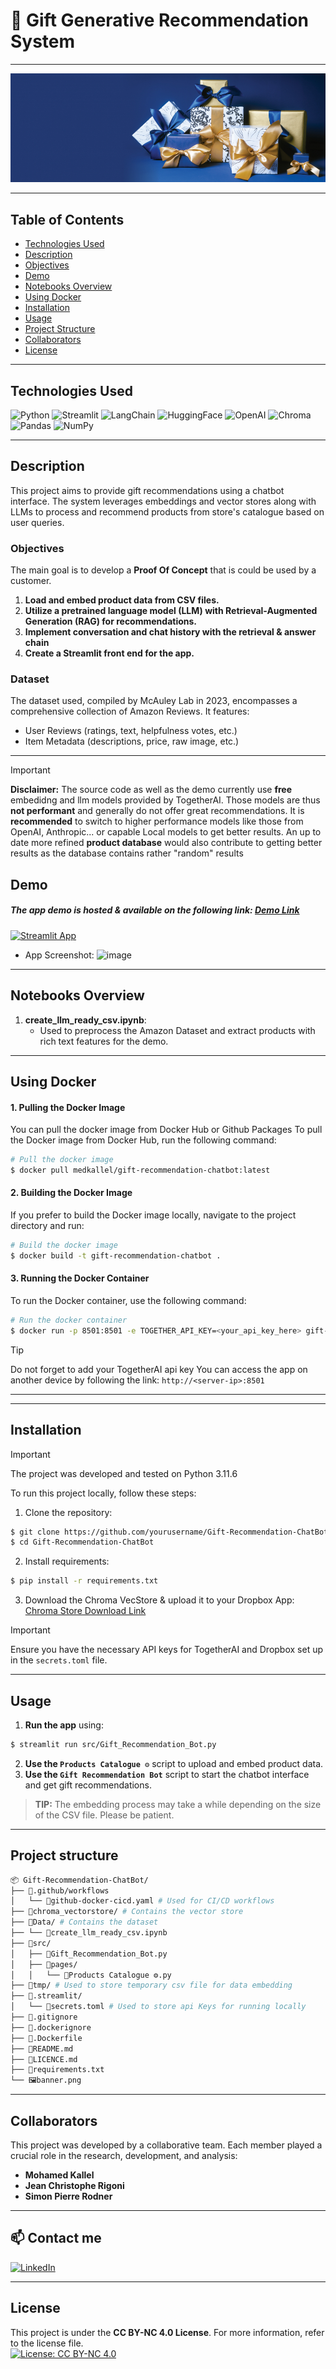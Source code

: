 # 🎁 Gift Generative Recommendation System
---
![banner.jpg](banner.jpg)

---

## Table of Contents

-   [Technologies Used](#technologies-used)
-   [Description](#description)
-   [Objectives](#objectives)
-   [Demo](#demo)
-   [Notebooks Overview](#notebooks-overview)
-   [Using Docker](#using-docker)
-   [Installation](#installation)
-   [Usage](#usage)
-   [Project Structure](#project-structure)
-   [Collaborators](#collaborators)
-   [License](#license)
<!-- -   [Presentation](#presentation) -->

---

## Technologies Used

![Python](https://img.shields.io/badge/python-3670A0?style=for-the-badge&logo=python&logoColor=ffdd54) ![Streamlit](https://img.shields.io/badge/Streamlit-FF4B4B?style=for-the-badge&logo=streamlit&logoColor=white) ![LangChain](https://img.shields.io/badge/LangChain-00A3E0?style=for-the-badge&logo=langchain&logoColor=white) ![HuggingFace](https://img.shields.io/badge/HuggingFace-FFD700?style=for-the-badge&logo=huggingface&logoColor=black) ![OpenAI](https://img.shields.io/badge/OpenAI-412991?style=for-the-badge&logo=openai&logoColor=white) ![Chroma](https://img.shields.io/badge/Chroma-00A3E0?style=for-the-badge&logo=chroma&logoColor=white) ![Pandas](https://img.shields.io/badge/pandas-%23150458.svg?style=for-the-badge&logo=pandas&logoColor=white) ![NumPy](https://img.shields.io/badge/numpy-%23013243.svg?style=for-the-badge&logo=numpy&logoColor=white)

---

## Description
This project aims to provide gift recommendations using a chatbot interface. The system leverages embeddings and vector stores along with LLMs to process and recommend products from store's catalogue based on user queries.

### Objectives
The main goal is to develop a **Proof Of Concept** that is could be used by a customer.

1. **Load and embed product data from CSV files.**
2. **Utilize a pretrained language model (LLM) with Retrieval-Augmented Generation (RAG) for recommendations.**
3. **Implement conversation and chat history with the retrieval & answer chain**
4. **Create a Streamlit front end for the app.**

### Dataset

The dataset used, compiled by McAuley Lab in 2023, encompasses a comprehensive collection of Amazon Reviews. It features:
- User Reviews (ratings, text, helpfulness votes, etc.)
- Item Metadata (descriptions, price, raw image, etc.)

---
> [!IMPORTANT]
> **Disclaimer:** The source code as well as the demo currently use **free** embedidng and llm models provided by TogetherAI. Those models are thus **not performant** and generally do not offer great recommendations. It is **recommended** to switch to higher performance models like those from OpenAI, Anthropic... or capable Local models to get better results. An up to date more refined **product database** would also contribute to getting better results as the database contains rather "random" results

## Demo
##### The app demo is hosted & available on the following link: [Demo Link](https://gift-recommendation-chatbot.streamlit.app/)
[![Streamlit App](https://static.streamlit.io/badges/streamlit_badge_black_white.svg)](https://gift-recommendation-chatbot.streamlit.app/)
- App Screenshot:
  ![image](https://github.com/user-attachments/assets/b74d5826-c422-4a3a-90c1-12596f6f3687)



---
<!--
## Presentation

A **presentation** is available as a **PDF** file in the repo `Gift_Recommendation_Presentation.pdf` & also as a **Canva/Powerpoint** presentation through the following link: [Presentation Link](https://www.canva.com/design/DAGPvK0-A2g/1DJtvrzpoxdP5VG_GcgkhA/view?utm_content=DAGPvK0-A2g&utm_campaign=designshare&utm_medium=link&utm_source=editor).

--- -->

## Notebooks Overview

1. **create_llm_ready_csv.ipynb**:
   - Used to preprocess the Amazon Dataset and extract products with rich text features for the demo.

---

## Using Docker

#### 1. Pulling the Docker Image
You can pull the docker image from Docker Hub or Github Packages
To pull the Docker image from Docker Hub, run the following command:
```sh
# Pull the docker image
$ docker pull medkallel/gift-recommendation-chatbot:latest
```
#### 2. Building the Docker Image
If you prefer to build the Docker image locally, navigate to the project directory and run:

```sh
# Build the docker image
$ docker build -t gift-recommendation-chatbot .
```
#### 3. Running the Docker Container
To run the Docker container, use the following command:
```sh
# Run the docker container
$ docker run -p 8501:8501 -e TOGETHER_API_KEY=<your_api_key_here> gift-recommendation-chatbot
```
> [!TIP] 
> Do not forget to add your TogetherAI api key
> You can access the app on another device by following the link: ```http://<server-ip>:8501```
---

---
## Installation
> [!IMPORTANT]
> The project was developed and tested on Python 3.11.6

To run this project locally, follow these steps:

1. Clone the repository:
```sh
$ git clone https://github.com/yourusername/Gift-Recommendation-ChatBot
$ cd Gift-Recommendation-ChatBot
```
2. Install requirements:
```sh
$ pip install -r requirements.txt
```
3. Download the Chroma VecStore & upload it to your Dropbox App:
   [Chroma Store Download Link](https://drive.google.com/drive/folders/1zateQgEBTLoUUb5tSdLyBJIF57wermxC?usp=drive_link)

> [!IMPORTANT]
> Ensure you have the necessary API keys for TogetherAI and Dropbox set up in the `secrets.toml` file.

---

## Usage 

1. **Run the app** using:
```sh
$ streamlit run src/Gift_Recommendation_Bot.py 
```
2. **Use the `Products Catalogue ⚙️`** script to upload and embed product data.
3. **Use the `Gift Recommendation Bot`** script to start the chatbot interface and get gift recommendations.

> **TIP:** The embedding process may take a while depending on the size of the CSV file. Please be patient.

---

## Project structure
```sh
📦 Gift-Recommendation-ChatBot/
├── 📁.github/workflows
│   └── 🤖github-docker-cicd.yaml # Used for CI/CD workflows
├── 📁chroma_vectorstore/ # Contains the vector store
├── 📁Data/ # Contains the dataset
├── └── 📓create_llm_ready_csv.ipynb
├── 📁src/
│   ├── 🐍Gift_Recommendation_Bot.py 
│   ├── 📁pages/
│   │   └── 🐍Products Catalogue ⚙️.py
├── 📁tmp/ # Used to store temporary csv file for data embedding
├── 📁.streamlit/
│   └── 🔑secrets.toml # Used to store api Keys for running locally
├── 📄.gitignore
├── 🐋.dockerignore
├── 🐋.Dockerfile
├── 📄README.md
├── 📄LICENCE.md
├── 📄requirements.txt
└── 🖼️banner.png
```
---

## Collaborators

This project was developed by a collaborative team. Each member played a crucial role in the research, development, and analysis:

- **Mohamed Kallel**
- **Jean Christophe Rigoni**
- **Simon Pierre Rodner**
---

## 📫 Contact me
<p>
<a href="https://www.linkedin.com/in/mohamed-kallel/">
<img alt="LinkedIn" src="https://img.shields.io/badge/linkedin-%230077B5.svg?style=for-the-badge&logo=linkedin&logoColor=white"/>
</a> 
<br>
</p>

---

## License
This project is under the **CC BY-NC 4.0 License**. For more information, refer to the license file. <br/>
[![License: CC BY-NC 4.0](https://img.shields.io/badge/License-CC%20BY--NC%204.0-lightgrey.svg)](https://creativecommons.org/licenses/by-nc/4.0/)
